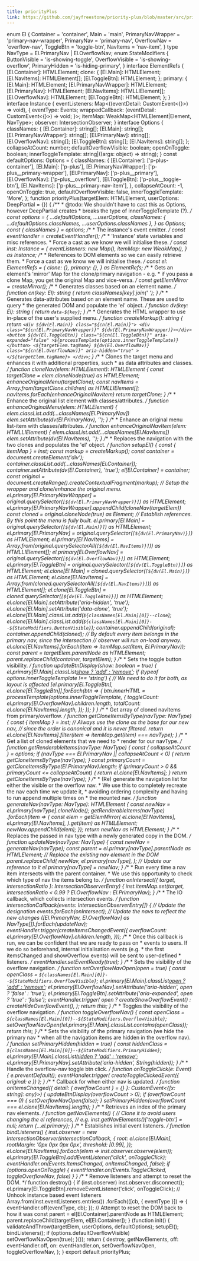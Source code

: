 ```yaml
---
title: priorityPlus
link: https://github.com/jayfreestone/priority-plus/blob/master/src/priorityPlus.ts
---
```


enum El { Container = 'container', Main = 'main', PrimaryNavWrapper = 'primary-nav-wrapper', PrimaryNav = 'primary-nav', OverflowNav = 'overflow-nav', ToggleBtn = 'toggle-btn', NavItems = 'nav-item', } type NavType = El.PrimaryNav | El.OverflowNav; enum StateModifiers { ButtonVisible = 'is-showing-toggle', OverflowVisible = 'is-showing-overflow', PrimaryHidden = 'is-hiding-primary', } interface ElementRefs { [El.Container]: HTMLElement; clone: { [El.Main]: HTMLElement; [El.NavItems]: HTMLElement[]; [El.ToggleBtn]: HTMLElement; }; primary: { [El.Main]: HTMLElement; [El.PrimaryNavWrapper]: HTMLElement; [El.PrimaryNav]: HTMLElement; [El.NavItems]: HTMLLIElement[]; [El.OverflowNav]: HTMLElement; [El.ToggleBtn]: HTMLElement; }; } interface Instance { eventListeners: Map<((eventDetail: CustomEvent<{}>) => void), { eventType: Events; wrappedCallback: (eventDetail: CustomEvent<{}>) => void; }>; itemMap: WeakMap<HTMLElement|Element, NavType>; observer: IntersectionObserver; } interface Options { classNames: { [El.Container]: string[]; [El.Main]: string[]; [El.PrimaryNavWrapper]: string[]; [El.PrimaryNav]: string[]; [El.OverflowNav]: string[]; [El.ToggleBtn]: string[]; [El.NavItems]: string[]; }; collapseAtCount: number; defaultOverflowVisible: boolean; openOnToggle: boolean; innerToggleTemplate: string|((args: object) => string); } const defaultOptions: Options = { classNames: { [El.Container]: ['p-plus-container'], [El.Main]: ['p-plus'], [El.PrimaryNavWrapper]: ['p-plus__primary-wrapper'], [El.PrimaryNav]: ['p-plus__primary'], [El.OverflowNav]: ['p-plus__overflow'], [El.ToggleBtn]: ['p-plus__toggle-btn'], [El.NavItems]: ['p-plus__primary-nav-item'], }, collapseAtCount: -1, openOnToggle: true, defaultOverflowVisible: false, innerToggleTemplate: 'More', }; function priorityPlus(targetElem: HTMLElement, userOptions: DeepPartial<Options> = {}) { /** * @todo: We shouldn't have to cast this as Options, however DeepPartial creates * breaks the type of innerToggleTemplate (?). */ const options = { ...defaultOptions, ...userOptions, classNames: { ...defaultOptions.classNames, ...userOptions.classNames }, } as Options; const { classNames } = options; /** * The instance's event emitter. */ const eventHandler = createEventHandler(); /** * 'Instance' state variables and misc references. * Force a cast as we know we will initialise these. */ const inst: Instance = { eventListeners: new Map(), itemMap: new WeakMap(), } as Instance; /** * References to DOM elements so we can easily retrieve them. * Force a cast as we know we will initialise these. */ const el: ElementRefs = { clone: {}, primary: {}, } as ElementRefs; /** * Gets an element's 'mirror' Map for the clone/primary navigation - e.g. * if you pass a clone Map, you get the original Map and vice-versa. */ const getElemMirror = createMirror(); /** * Generates classes based on an element name. */ function cn(key: El): string { return classNames[key].join(' '); } /** * Generates data-attributes based on an element name. These are used to query * the generated DOM and populate the 'el' object. */ function dv(key: El): string { return `data-${key}`; } /** * Generates the HTML wrapper to use in-place of the user's supplied menu. */ function createMarkup(): string { return ` <div ${dv(El.Main)} class="${cn(El.Main)}"> <div class="${cn(El.PrimaryNavWrapper)}" ${dv(El.PrimaryNavWrapper)}></div> <button ${dv(El.ToggleBtn)} class="${cn(El.ToggleBtn)}" aria-expanded="false" >${processTemplate(options.innerToggleTemplate)}</button> <${targetElem.tagName} ${dv(El.OverflowNav)} class="${cn(El.OverflowNav)}" aria-hidden="true" > </${targetElem.tagName}> </div> `; } /** * Clones the target menu and enhances it with additional properties, such * as data attributes and classes. */ function cloneNav(elem: HTMLElement): HTMLElement { const targetClone = elem.cloneNode(true) as HTMLElement; enhanceOriginalMenu(targetClone); const navItems = Array.from(targetClone.children) as HTMLLIElement[]; navItems.forEach(enhanceOriginalNavItem) return targetClone; } /** * Enhance the original list element with classes/attributes. */ function enhanceOriginalMenu(elem: HTMLElement) { elem.classList.add(...classNames[El.PrimaryNav]) elem.setAttribute(dv(El.PrimaryNav), ''); } /** * Enhance an original menu list-item with classes/attributes. */ function enhanceOriginalNavItem(elem: HTMLLIElement) { elem.classList.add(...classNames[El.NavItems]) elem.setAttribute(dv(El.NavItems), ''); } /** * Replaces the navigation with the two clones and populates the 'el' object. */ function setupEl() { const { itemMap } = inst; const markup = createMarkup(); const container = document.createElement('div'); container.classList.add(...classNames[El.Container]); container.setAttribute(dv(El.Container), 'true'); el[El.Container] = container; const original = document.createRange().createContextualFragment(markup); // Setup the wrapper and clone/enhance the original menu. el.primary[El.PrimaryNavWrapper] = original.querySelector(`[${dv(El.PrimaryNavWrapper)}]`) as HTMLElement; el.primary[El.PrimaryNavWrapper].appendChild(cloneNav(targetElem)) const cloned = original.cloneNode(true) as Element; // Establish references. By this point the menu is fully built. el.primary[El.Main] = original.querySelector(`[${dv(El.Main)}]`) as HTMLElement; el.primary[El.PrimaryNav] = original.querySelector(`[${dv(El.PrimaryNav)}]`) as HTMLElement; el.primary[El.NavItems] = Array.from(original.querySelectorAll(`[${dv(El.NavItems)}]`)) as HTMLLIElement[]; el.primary[El.OverflowNav] = original.querySelector(`[${dv(El.OverflowNav)}]`) as HTMLElement; el.primary[El.ToggleBtn] = original.querySelector(`[${dv(El.ToggleBtn)}]`) as HTMLElement; el.clone[El.Main] = cloned.querySelector(`[${dv(El.Main)}]`) as HTMLElement; el.clone[El.NavItems] = Array.from(cloned.querySelectorAll(`[${dv(El.NavItems)}]`)) as HTMLElement[]; el.clone[El.ToggleBtn] = cloned.querySelector(`[${dv(El.ToggleBtn)}]`) as HTMLElement; el.clone[El.Main].setAttribute('aria-hidden', 'true'); el.clone[El.Main].setAttribute('data-clone', 'true'); el.clone[El.Main].classList.add(`${classNames[El.Main][0]}--clone`); el.clone[El.Main].classList.add(`${classNames[El.Main][0]}--${StateModifiers.ButtonVisible}`); container.appendChild(original); container.appendChild(cloned); // By default every item belongs in the primary nav, since the intersection // observer will run on-load anyway. el.clone[El.NavItems].forEach(item => itemMap.set(item, El.PrimaryNav)); const parent = targetElem.parentNode as HTMLElement; parent.replaceChild(container, targetElem); } /** * Sets the toggle button visibility. */ function updateBtnDisplay(show: boolean = true) { el.primary[El.Main].classList[show ? 'add' : 'remove']( `${classNames[El.Main][0]}--${StateModifiers.ButtonVisible}`, ); if (typeof options.innerToggleTemplate !== 'string') { // We need to do it for both, as layout is affected [el.primary[El.ToggleBtn], el.clone[El.ToggleBtn]].forEach(btn => { btn.innerHTML = processTemplate(options.innerToggleTemplate, { toggleCount: el.primary[El.OverflowNav].children.length, totalCount: el.clone[El.NavItems].length, }); }); } } /** * Get array of cloned navItems from primary/overflow. */ function getCloneItemsByType(navType: NavType) { const { itemMap } = inst; // Always use the clone as the base for our new nav, // since the order is canonical and it is never filtered. return el.clone[El.NavItems].filter(item => itemMap.get(item) === navType); } /** * Get a list of cloned elements that we need to * render for our navType. */ function getRenderableItems(navType: NavType) { const { collapseAtCount } = options; if (navType === El.PrimaryNav || collapseAtCount < 0) { return getCloneItemsByType(navType); } const primaryCount = getCloneItemsByType(El.PrimaryNav).length; if (primaryCount > 0 && primaryCount <= collapseAtCount) { return el.clone[El.NavItems]; } return getCloneItemsByType(navType); } /** * (Re) generate the navigation list for either the visible or the overflow nav. * We use this to completely recreate the nav each time we update it, * avoiding ordering complexity and having to run append multiple times on * the mounted nav. */ function generateNav(navType: NavType): HTMLElement { const newNav = el.primary[navType].cloneNode(); getRenderableItems(navType) .forEach(item => { const elem = getElemMirror( el.clone[El.NavItems], el.primary[El.NavItems], ).get(item) as HTMLElement; newNav.appendChild(elem); }); return newNav as HTMLElement; } /** * Replaces the passed in nav type with a newly generated copy in the DOM. */ function updateNav(navType: NavType) { const newNav = generateNav(navType); const parent = el.primary[navType].parentNode as HTMLElement; // Replace the existing nav element in the DOM parent.replaceChild( newNav, el.primary[navType], ); // Update our reference to it el.primary[navType] = newNav; } /** * Run every time a nav item intersects with the parent container. * We use this opportunity to check which type of nav the items belong to. */ function onIntersect({ target, intersectionRatio }: IntersectionObserverEntry) { inst.itemMap.set(target, intersectionRatio < 0.99 ? El.OverflowNav : El.PrimaryNav); } /** * The IO callback, which collects intersection events. */ function intersectionCallback(events: IntersectionObserverEntry[]) { // Update the designation events.forEach(onIntersect); // Update the navs to reflect the new changes ([El.PrimaryNav, El.OverflowNav] as NavType[]).forEach(updateNav); eventHandler.trigger(createItemsChangedEvent({ overflowCount: el.primary[El.OverflowNav].children.length, })); /** * Once this callback is run, we can be confident that we are ready to pass on * events to users. If we do so beforehand, internal initialisation events (e.g. * the first itemsChanged and showOverflow events) will be sent to user-defined * listeners. */ eventHandler.setEventReady(true); } /** * Sets the visibility of the overflow navigation. */ function setOverflowNavOpen(open = true) { const openClass = `${classNames[El.Main][0]}--${StateModifiers.OverflowVisible}`; el.primary[El.Main].classList[open ? 'add' : 'remove'](openClass); el.primary[El.OverflowNav].setAttribute('aria-hidden', open ? 'false' : 'true'); el.primary[El.ToggleBtn].setAttribute('aria-expanded', open ? 'true' : 'false'); eventHandler.trigger( open ? createShowOverflowEvent() : createHideOverflowEvent(), ); return this; } /** * Toggles the visibility of the overflow navigation. */ function toggleOverflowNav() { const openClass = `${classNames[El.Main][0]}--${StateModifiers.OverflowVisible}`; setOverflowNavOpen(!el.primary[El.Main].classList.contains(openClass)); return this; } /** * Sets the visibility of the primary navigation (we hide the primary nav * when all the navigation items are hidden in the overflow nav). */ function setPrimaryHidden(hidden = true) { const hiddenClass = `${classNames[El.Main][0]}--${StateModifiers.PrimaryHidden}`; el.primary[El.Main].classList[hidden ? 'add' : 'remove'](hiddenClass); el.primary[El.PrimaryNav].setAttribute('aria-hidden', String(hidden)); } /** * Handle the overflow-nav toggle btn click. */ function onToggleClick(e: Event) { e.preventDefault(); eventHandler.trigger( createToggleClickedEvent({ original: e }) ); } /** * Callback for when either nav is updated. */ function onItemsChanged({ detail: { overflowCount } = {} }: CustomEvent<{[x: string]: any}>) { updateBtnDisplay(overflowCount > 0); if (overflowCount === 0) { setOverflowNavOpen(false); } setPrimaryHidden(overflowCount === el.clone[El.NavItems].length); } /** * Retrieves an index of the primary nav elements. */ function getNavElements() { // Clone it to avoid users changing the el references, // e.g. inst.getNavElements()['toggle-btn'] = null; return {...el.primary}; } /** * Establishes initial event listeners. */ function bindListeners() { inst.observer = new IntersectionObserver(intersectionCallback, { root: el.clone[El.Main], rootMargin: '0px 0px 0px 0px', threshold: [0.99], }); el.clone[El.NavItems].forEach(elem => inst.observer.observe(elem)); el.primary[El.ToggleBtn].addEventListener('click', onToggleClick); eventHandler.on(Events.ItemsChanged, onItemsChanged, false); if (options.openOnToggle) { eventHandler.on(Events.ToggleClicked, toggleOverflowNav, false) } } /** * Remove listeners and attempt to reset the DOM. */ function destroy() { if (inst.observer) inst.observer.disconnect(); el.primary[El.ToggleBtn].removeEventListener('click', onToggleClick); // Unhook instance based event listeners Array.from(inst.eventListeners.entries()) .forEach(([cb, { eventType }]) => { eventHandler.off(eventType, cb); }); // Attempt to reset the DOM back to how it was const parent = el[El.Container].parentNode as HTMLElement; parent.replaceChild(targetElem, el[El.Container]); } (function init() { validateAndThrow(targetElem, userOptions, defaultOptions); setupEl(); bindListeners(); if (options.defaultOverflowVisible) setOverflowNavOpen(true); }()); return { destroy, getNavElements, off: eventHandler.off, on: eventHandler.on, setOverflowNavOpen, toggleOverflowNav, }; } export default priorityPlus;
